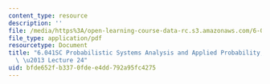 ```yaml
---
content_type: resource
description: ''
file: /media/https%3A/open-learning-course-data-rc.s3.amazonaws.com/6-041sc-probabilistic-systems-analysis-and-applied-probability-fall-2013/bfde652fb3370fdee4dd792a95fc4275_MIT6_041SCF13_lec24_300k.mp4.pdf
file_type: application/pdf
resourcetype: Document
title: "6.041SC Probabilistic Systems Analysis and Applied Probability, Fall 2013Transcript\
  \ \u2013 Lecture 24"
uid: bfde652f-b337-0fde-e4dd-792a95fc4275
---
```

